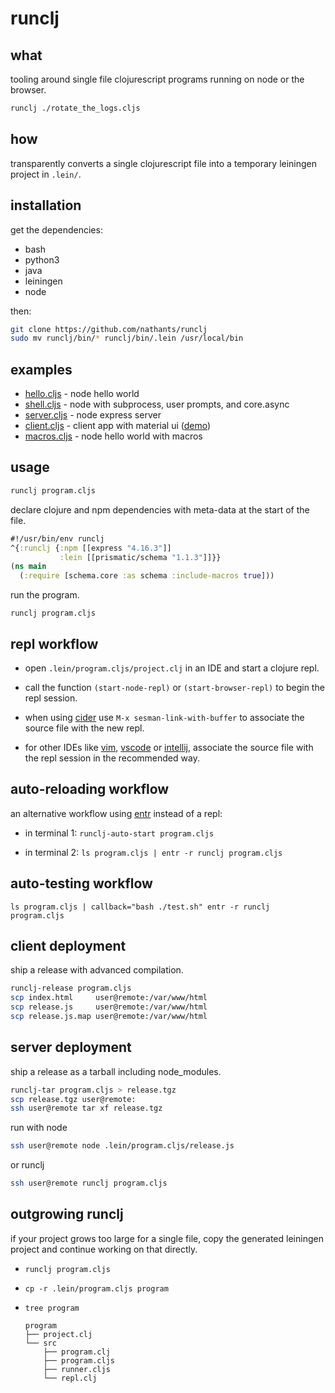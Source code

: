 # runclj

## what

tooling around single file clojurescript programs running on node or the browser.

``` bash
runclj ./rotate_the_logs.cljs
```

## how

transparently converts a single clojurescript file into a temporary leiningen project in `.lein/`.

## installation

get the dependencies:
- bash
- python3
- java
- leiningen
- node

then:
```bash
git clone https://github.com/nathants/runclj
sudo mv runclj/bin/* runclj/bin/.lein /usr/local/bin
```

## examples

- [hello.cljs](https://github.com/nathants/runclj/blob/master/examples/hello.cljs) - node hello world
- [shell.cljs](https://github.com/nathants/runclj/blob/master/examples/shell.cljs) - node with subprocess, user prompts, and core.async
- [server.cljs](https://github.com/nathants/runclj/blob/master/examples/server.cljs) - node express server
- [client.cljs](https://github.com/nathants/runclj/blob/master/examples/client.cljs) - client app with material ui ([demo](https://nathants.com/client.cljs/))
- [macros.cljs](https://github.com/nathants/runclj/blob/master/examples/macros.cljs) - node hello world with macros

## usage

``` bash
runclj program.cljs
```

declare clojure and npm dependencies with meta-data at the start of the file.

``` clojure
#!/usr/bin/env runclj
^{:runclj {:npm [[express "4.16.3"]]
           :lein [[prismatic/schema "1.1.3"]]}}
(ns main
  (:require [schema.core :as schema :include-macros true]))
```

run the program.

`runclj program.cljs`

## repl workflow

- open `.lein/program.cljs/project.clj` in an IDE and start a clojure repl.

- call the function `(start-node-repl)` or `(start-browser-repl)` to begin the repl session.

- when using [cider](https://docs.cider.mx/) use `M-x sesman-link-with-buffer` to associate the source file with the new repl.

- for other IDEs like [vim](https://github.com/tpope/vim-fireplace), [vscode](https://marketplace.visualstudio.com/items?itemName=betterthantomorrow.calva) or [intellij](https://cursive-ide.com/), associate the source file with the repl session in the recommended way.

## auto-reloading workflow

an alternative workflow using [entr](http://www.entrproject.org/) instead of a repl:

- in terminal 1: `runclj-auto-start program.cljs`

- in terminal 2: `ls program.cljs | entr -r runclj program.cljs`

## auto-testing workflow

`ls program.cljs | callback="bash ./test.sh" entr -r runclj program.cljs`

## client deployment

ship a release with advanced compilation.

```bash
runclj-release program.cljs
scp index.html     user@remote:/var/www/html
scp release.js     user@remote:/var/www/html
scp release.js.map user@remote:/var/www/html
```

## server deployment

ship a release as a tarball including node_modules.

```bash
runclj-tar program.cljs > release.tgz
scp release.tgz user@remote:
ssh user@remote tar xf release.tgz
```

run with node

```bash
ssh user@remote node .lein/program.cljs/release.js
```

or runclj

```bash
ssh user@remote runclj program.cljs
```

## outgrowing runclj

if your project grows too large for a single file, copy the generated leiningen project and continue working on that directly.

- `runclj program.cljs`

- `cp -r .lein/program.cljs program`

- `tree program`

  ```
  program
  ├── project.clj
  └── src
      ├── program.clj
      ├── program.cljs
      ├── runner.cljs
      └── repl.clj

  ```
